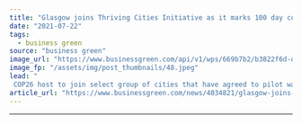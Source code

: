 ```yaml
---
title: "Glasgow joins Thriving Cities Initiative as it marks 100 day countdown to COP26"
date: "2021-07-22"
tags: 
  - business green
source: "business green"
image_url: "https://www.businessgreen.com/api/v1/wps/669b7b2/b3822f6d-d295-418e-a5aa-9dd2d5010aa9/6/glasgow-uk-2021-185x114.jpeg"
image_fp: "/assets/img/post_thumbnails/48.jpeg"
lead: "
 COP26 host to join select group of cities that have agreed to pilot ways to deliver a just transition for local communities  ..."
article_url: "https://www.businessgreen.com/news/4034821/glasgow-joins-thriving-cities-initiative-marks-100-day-countdown-cop26"
---
```


---
